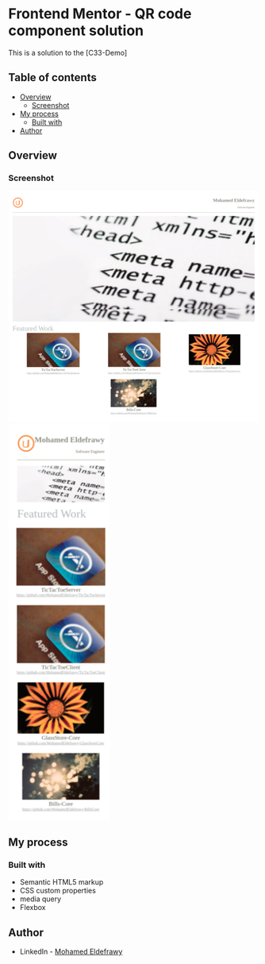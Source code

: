 # Frontend Mentor - QR code component solution

This is a solution to the [C33-Demo]

## Table of contents

- [Overview](#overview)
    - [Screenshot](#screenshot)
- [My process](#my-process)
    - [Built with](#built-with)
- [Author](#author)

## Overview

### Screenshot

![](./images/Desktop.png)
![](./images/Mobile.png)

## My process

### Built with

- Semantic HTML5 markup
- CSS custom properties
- media query
- Flexbox

## Author

- LinkedIn - [Mohamed Eldefrawy](https://www.linkedin.com/in/mohamedeldefrawy/)
